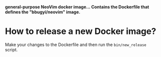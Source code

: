 **general-purpose NeoVim docker image... Contains the Dockerfile that defines the "bbugyi/neovim" image.**

# How to release a new Docker image?

Make your changes to the Dockerfile and then run the `bin/new_release` script.
